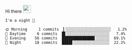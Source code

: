 Hi there <img src="https://media.giphy.com/media/hvRJCLFzcasrR4ia7z/giphy.gif" width="25px">

<!--START_SECTION:productive-box-in-readme-->
```text
I'm a night 🦉

🌞 Morning     1 commits  ▎░░░░░░░░░░░░░░░░░░░░   1.2%
🌆 Daytime     6 commits  █▌░░░░░░░░░░░░░░░░░░░   7.4%
🌃 Evening    56 commits  ██████████████▌░░░░░░  69.1%
🌙 Night      18 commits  ████▋░░░░░░░░░░░░░░░░  22.2%
```
<!--END_SECTION:productive-box-in-readme-->
